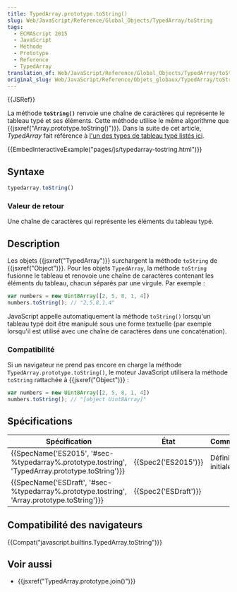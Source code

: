 ```yaml
---
title: TypedArray.prototype.toString()
slug: Web/JavaScript/Reference/Global_Objects/TypedArray/toString
tags:
  - ECMAScript 2015
  - JavaScript
  - Méthode
  - Prototype
  - Reference
  - TypedArray
translation_of: Web/JavaScript/Reference/Global_Objects/TypedArray/toString
original_slug: Web/JavaScript/Reference/Objets_globaux/TypedArray/toString
---
```

{{JSRef}}

La méthode **`toString()`** renvoie une chaîne de caractères qui représente le tableau typé et ses éléments. Cette méthode utilise le même algorithme que {{jsxref("Array.prototype.toString()")}}_._ Dans la suite de cet article, _TypedArray_ fait référence à [l'un des types de tableau typé listés ici](/fr/docs/Web/JavaScript/Reference/Objets_globaux/TypedArray#Les_objets_TypedArray).

{{EmbedInteractiveExample("pages/js/typedarray-tostring.html")}}

## Syntaxe

```js
typedarray.toString()
```

### Valeur de retour

Une chaîne de caractères qui représente les éléments du tableau typé.

## Description

Les objets {{jsxref("TypedArray")}} surchargent la méthode `toString` de {{jsxref("Object")}}. Pour les objets `TypedArray`, la méthode `toString` fusionne le tableau et renovoie une chaîne de caractères contenant les éléments du tableau, chacun séparés par une virgule. Par exemple :

```js
var numbers = new Uint8Array([2, 5, 8, 1, 4])
numbers.toString(); // "2,5,8,1,4"
```

JavaScript appelle automatiquement la méthode `toString()` lorsqu'un tableau typé doit être manipulé sous une forme textuelle (par exemple lorsqu'il est utilisé avec une chaîne de caractères dans une concaténation).

### Compatibilité

Si un navigateur ne prend pas encore en charge la méthode `TypedArray.prototype.toString()`, le moteur JavaScript utilisera la méthode `toString` rattachée à {{jsxref("Object")}} :

```js
var numbers = new Uint8Array([2, 5, 8, 1, 4])
numbers.toString(); // "[object Uint8Array]"
```

## Spécifications

| Spécification                                                                                                                    | État                         | Commentaires         |
| -------------------------------------------------------------------------------------------------------------------------------- | ---------------------------- | -------------------- |
| {{SpecName('ES2015', '#sec-%typedarray%.prototype.tostring', 'TypedArray.prototype.toString')}} | {{Spec2('ES2015')}}     | Définition initiale. |
| {{SpecName('ESDraft', '#sec-%typedarray%.prototype.tostring', 'Array.prototype.toString')}}         | {{Spec2('ESDraft')}} |                      |

## Compatibilité des navigateurs

{{Compat("javascript.builtins.TypedArray.toString")}}

## Voir aussi

- {{jsxref("TypedArray.prototype.join()")}}
